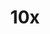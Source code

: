 ---
# This topic lives at
# https://digital.gov/topics/10x

slug: "10x"

# Topic Title
title: "10x"

# description — keep it short and clear
summary: "10x funds technology-focused ideas from federal employees with an aim to improve the experience all people have with our government."


# Weight
weight: 1

# For more information on managing topics,
# see https://github.com/GSA/digitalgov.gov/wiki
---